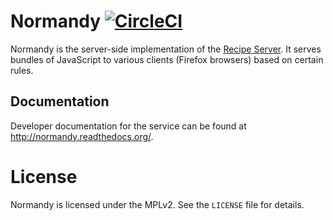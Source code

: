 # Normandy [![CircleCI](https://img.shields.io/circleci/project/mozilla/normandy/master.svg)](https://circleci.com/gh/mozilla/normandy/tree/master)

Normandy is the server-side implementation of the [Recipe Server][]. It serves
bundles of JavaScript to various clients (Firefox browsers) based on certain
rules.

[Recipe Server]: https://wiki.mozilla.org/Firefox/Recipe_Server

## Documentation

Developer documentation for the service can be found at
http://normandy.readthedocs.org/.

# License

Normandy is licensed under the MPLv2. See the `LICENSE` file for details.
